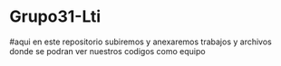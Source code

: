 # Grupo31-Lti

#aqui en este repositorio subiremos y anexaremos trabajos y archivos donde se podran ver nuestros codigos como equipo
